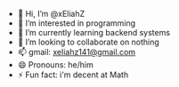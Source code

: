 - 👋 Hi, I’m @xEliahZ
- 👀 I’m interested in programming 
- 🌱 I’m currently learning backend systems
- 💞️ I’m looking to collaborate on nothing
- 📫 gmail: xeliahz141@gmail.com
- 😄 Pronouns: he/him
- ⚡ Fun fact: i'm decent at Math

<!---
xEliahZ/xEliahZ is a ✨ special ✨ repository because its `README.md` (this file) appears on your GitHub profile.
You can click the Preview link to take a look at your changes.
--->
